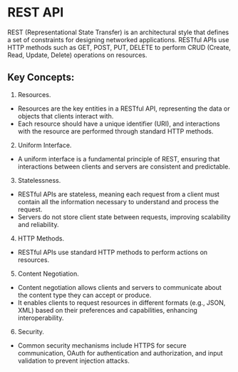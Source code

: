 # REST API

REST (Representational State Transfer) is an architectural style that defines a set of constraints for designing networked
applications.
RESTful APIs use HTTP methods such as GET, POST, PUT, DELETE to perform CRUD (Create, Read, Update, Delete) operations on resources.

## Key Concepts:

1. Resources.
* Resources are the key entities in a RESTful API, representing the data or objects that clients interact with.
* Each resource should have a unique identifier (URI), and interactions with the resource are performed through standard HTTP methods.

2. Uniform Interface.
* A uniform interface is a fundamental principle of REST, ensuring that interactions between clients and servers are consistent and predictable.

3. Statelessness.
* RESTful APIs are stateless, meaning each request from a client must contain all the information necessary to understand and process the request.
* Servers do not store client state between requests, improving scalability and reliability.

4. HTTP Methods.
* RESTful APIs use standard HTTP methods to perform actions on resources.

5. Content Negotiation.
* Content negotiation allows clients and servers to communicate about the content type they can accept or produce.
* It enables clients to request resources in different formats (e.g., JSON, XML) based on their preferences and capabilities, enhancing interoperability.

6. Security.
* Common security mechanisms include HTTPS for secure communication, OAuth for authentication and authorization, and input validation to prevent injection attacks.
